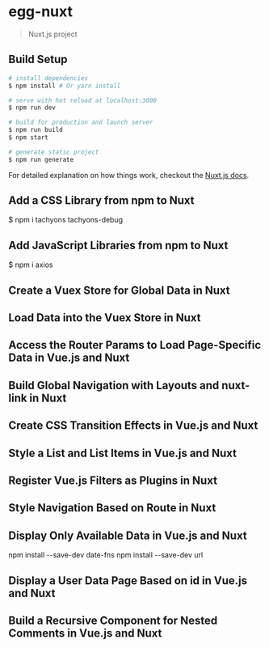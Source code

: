 # egg-nuxt

> Nuxt.js project

## Build Setup

``` bash
# install dependencies
$ npm install # Or yarn install

# serve with hot reload at localhost:3000
$ npm run dev

# build for production and launch server
$ npm run build
$ npm start

# generate static project
$ npm run generate
```

For detailed explanation on how things work, checkout the [Nuxt.js docs](https://github.com/nuxt/nuxt.js).

## Add a CSS Library from npm to Nuxt


$ npm i tachyons tachyons-debug

## Add JavaScript Libraries from npm to Nuxt

$ npm i axios

## Create a Vuex Store for Global Data in Nuxt

## Load Data into the Vuex Store in Nuxt

## Access the Router Params to Load Page-Specific Data in Vue.js and Nuxt

## Build Global Navigation with Layouts and nuxt-link in Nuxt

## Create CSS Transition Effects in Vue.js and Nuxt

## Style a List and List Items in Vue.js and Nuxt

## Register Vue.js Filters as Plugins in Nuxt

## Style Navigation Based on Route in Nuxt

## Display Only Available Data in Vue.js and Nuxt

npm install --save-dev date-fns
npm install --save-dev url

## Display a User Data Page Based on id in Vue.js and Nuxt

## Build a Recursive Component for Nested Comments in Vue.js and Nuxt